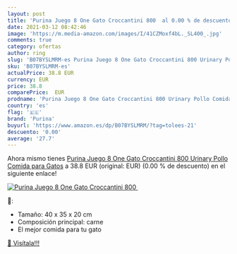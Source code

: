 ```yaml
---
layout: post
title: 'Purina Juego 8 One Gato Croccantini 800  al 0.00 % de descuento'
date: 2021-03-12 08:42:46
image: 'https://m.media-amazon.com/images/I/41CZMoxf4bL._SL400_.jpg'
comments: true
category: ofertas
author: ring
slug: 'B07BYSLMRM-es Purina Juego 8 One Gato Croccantini 800 Urinary Pollo...'
sku: 'B07BYSLMRM-es'
actualPrice: 38.8 EUR
currency: EUR
price: 38.8
comparePrice:  EUR
prodname: 'Purina Juego 8 One Gato Croccantini 800 Urinary Pollo Comida para Gatos'
country: 'es'
flag: '🇪🇸'
brand: 'Purina'
buyurl: 'https://www.amazon.es/dp/B07BYSLMRM/?tag=tolees-21'
descuento: '0.00'
average: '27.7'
---
```


Ahora mismo tienes [Purina Juego 8 One Gato Croccantini 800 Urinary Pollo Comida para Gatos](https://www.amazon.es/dp/B07BYSLMRM/?tag=tolees-21) a 38.8 EUR (original:  EUR) (0.00 %  de descuento) en el siguiente enlace!

[![Purina Juego 8 One Gato Croccantini 800 ](https://m.media-amazon.com/images/I/41CZMoxf4bL._SL400_.jpg)](https://www.amazon.es/dp/B07BYSLMRM/?tag=tolees-21)

🔎:

- Tamaño: 40 x 35 x 20 cm
- Composición principal: carne
- El mejor comida para tu gato

[🛒 Visítala!!!](https://www.amazon.es/dp/B07BYSLMRM/?tag=tolees-21)
